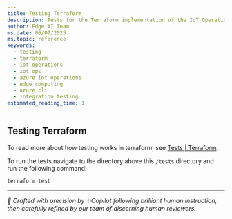```yaml
---
title: Testing Terraform
description: Tests for the Terraform implementation of the IoT Operations component
author: Edge AI Team
ms.date: 06/07/2025
ms.topic: reference
keywords:
  - testing
  - terraform
  - iot operations
  - iot ops
  - azure iot operations
  - edge computing
  - azure cli
  - integration testing
estimated_reading_time: 1
---
```


## Testing Terraform

To read more about how testing works in terraform, see [Tests | Terraform](https://developer.hashicorp.com/terraform/language/tests).

To run the tests navigate to the directory above this `/tests` directory and run the following command:

```sh
terraform test
```

---

<!-- markdownlint-disable MD036 -->
*🤖 Crafted with precision by ✨Copilot following brilliant human instruction,
then carefully refined by our team of discerning human reviewers.*
<!-- markdownlint-enable MD036 -->
